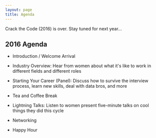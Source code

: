 ```yaml
---
layout: page
title: Agenda 
---
```


Crack the Code (2016) is over. Stay tuned for next year...

## 2016 Agenda

* Introduction / Welcome Arrival

* Industry Overview: Hear from women about what it's like to work in different fields and different roles
 
* Starting Your Career (Panel): Discuss how to survive the interview process, learn new skills, deal with data bros, and more

* Tea and Coffee Break

* Lightning Talks: Listen to women present five-minute talks on cool things they did this cycle

* Networking

* Happy Hour
